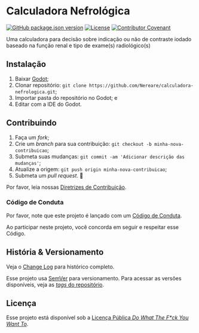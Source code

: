 # Calculadora Nefrológica

[![GitHub package.json version](https://img.shields.io/github/package-json/v/Nereare/calculadora-nefrologica)](https://github.com/Nereare/calculadora-nefrologica)
[![License](https://img.shields.io/github/license/Nereare/calculadora-nefrologica.svg)](LICENSE.md)
[![Contributor Covenant](https://img.shields.io/badge/Contributor%20Covenant-2.1-4baaaa.svg)](CODE-OF-CONDUCT.md)

Uma calculadora para decisão sobre indicação ou não de contraste iodado baseado na função renal e tipo de exame(s) radiológico(s)

## Instalação

1. Baixar [Godot](https://godotengine.org/);
2. Clonar repositório: `git clone https://github.com/Nereare/calculadora-nefrologica.git`;
3. Importar pasta do repositório no Godot; e
4. Editar com a IDE do Godot.

## Contribuindo

1. Faça um _fork_;
2. Crie um _branch_ para sua contribuição: `git checkout -b minha-nova-contribuicao`;
3. Submeta suas mudanças: `git commit -am 'Adicionar descrição das mudanças'`;
4. Atualize a origem: `git push origin minha-nova-contribuicao`;
5. Submeta um _pull request_. :tada:

Por favor, leia nossas [Diretrizes de Contribuição](CONTRIBUTING.md).

### Código de Conduta

Por favor, note que este projeto é lançado com um [Código de Conduta](CODE-OF-CONDUCT.md).

Ao participar neste projeto, você concorda em seguir e respeitar esse Código.

## História & Versionamento

Veja o [Change Log](CHANGELOG.md) para histórico completo.

Esse projeto usa [SemVer](http://semver.org/) para versionamento. Para acessar as versões disponíveis, veja as [_tags_ do repositório](https://github.com/Nereare/calculadora-nefrologica/tags).

## Licença

Esse projeto está disponível sob a [Licença Pública _Do What The F*ck You Want To_](http://www.wtfpl.net/).
